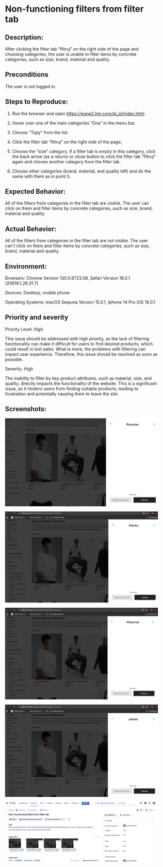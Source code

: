 # Non-functioning filters from filter tab

## Description:

After clicking the filter tab “filtruj” on the right side of the page and choosing categories, the user is unable to filter items by concrete categories, such as size, brand, material and quality.

## Preconditions

The user is not logged in.

## Steps to Reproduce:

1. Run the browser and open https://www2.hm.com/pl_pl/index.html.

2. Hover over one of the main categories “Ona” in the menu bar.

3. Choose “Topy” from the list.

4. Click the filter tab “filtruj” on the right side of the page.

5. Choose the “size” category. If a filter tab is empty in this category, click the back arrow (as a return) or close button to click the filter tab “filtruj” again and choose another category from the filter tab.

6. Choose other categories (brand, material, and quality left) and do the same with them as in point 5.

## Expected Behavior:

All of the filters from categories in the filter tab are visible. The user can click on them and filter items by concrete categories, such as size, brand, material and quality.

## Actual Behavior:

All of the filters from categories in the filter tab are not visible. The user can't click on them and filter items by concrete categories, such as size, brand, material and quality.

## Environment:

Browsers: Chrome Version 130.0.6723.58, Safari Version 18.0.1 (20619.1.26.31.7)

Devices: Desktop, mobile phone

Operating Systems: macOS Sequoia Version 15.0.1, Iphone 14 Pro iOS 18.0.1

## Priority and severity

Priority Level: High

This issue should be addressed with high priority, as the lack of filtering functionality can make it difficult for users to find desired products, which could result in lost sales. What is more, the problems with filtering can impact user experience. Therefore, this issue should be resolved as soon as possible.

Severity: High

The inability to filter by key product attributes, such as material, size, and quality, directly impacts the functionality of the website. This is a significant issue, as it hinders users from finding suitable products, leading to frustration and potentially causing them to leave the site.

## Screenshots:

![bug report 1](reports/Screenshot1.png)

![bug report 2](reports/Screenshot2.png)

![bug report 3](reports/Screenshot3.png)

![bug report 4](reports/Screenshot4.png)

![bug report 5](reports/Screenshot5.png)
